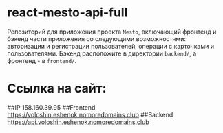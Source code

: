 # react-mesto-api-full
Репозиторий для приложения проекта `Mesto`, включающий фронтенд и бэкенд части приложения со следующими возможностями: авторизации и регистрации пользователей, операции с карточками и пользователями. Бэкенд расположите в директории `backend/`, а фронтенд - в `frontend/`. 
  
# Ссылка на сайт:
##IP 158.160.39.95
##Frontend https://voloshin.eshenok.nomoredomains.club
##Backend https://api.voloshin.eshenok.nomoredomains.club
